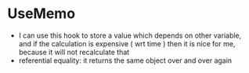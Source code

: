 # UseMemo
- I can use this hook to store a value which depends on other variable, and if the calculation is expensive ( wrt time ) then it is nice for me, because it will not 
  recalculate that
- referential equality: it returns the same object over and over again
